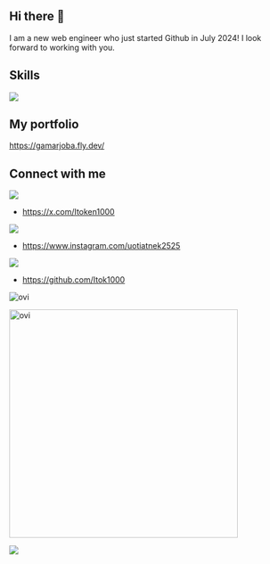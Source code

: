 ## Hi there 👋
I am a new web engineer who just started Github in July 2024!
I look forward to working with you.

## Skills
![](https://skillicons.dev/icons?i=html,scss,js,ruby,rails,docker,figma,bootstrap,aws,fly)
## My portfolio
https://gamarjoba.fly.dev/
## Connect with me
![](https://skillicons.dev/icons?i=twitter)
- https://x.com/Itoken1000

![](https://skillicons.dev/icons?i=instagram)
- https://www.instagram.com/uotiatnek2525

![](https://skillicons.dev/icons?i=git)
- https://github.com/Itok1000

<img src="https://github-readme-stats.vercel.app/api/top-langs?username=Itok1000&show_icons=true&locale=en&layout=compact&theme=chartreuse-dark" alt="ovi" /></p>

<img src="https://github-readme-stats.vercel.app/api?username=Itok1000&show_icons=true&locale=en&theme=chartreuse-dark" alt="ovi" width="410" /></p>

<img src="https://github-profile-trophy.vercel.app/?username=Itok1000&theme=juicyfresh&no-bg=true" />


<!--
**Itok1000/Itok1000** is a ✨ _special_ ✨ repository because its `README.md` (this file) appears on your GitHub profile.

Here are some ideas to get you started:

- 🔭 I’m currently working on ...
- 🌱 I’m currently learning ...
- 👯 I’m looking to collaborate on ...
- 🤔 I’m looking for help with ...
- 💬 Ask me about ...
- 📫 How to reach me: ...
- 😄 Pronouns: ...
- ⚡ Fun fact: ...
-->
